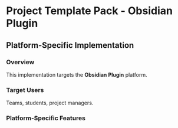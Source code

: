 # Project Template Pack - Obsidian Plugin

## Platform-Specific Implementation

### Overview
This implementation targets the **Obsidian Plugin** platform.

### Target Users
Teams, students, project managers.

### Platform-Specific Features
